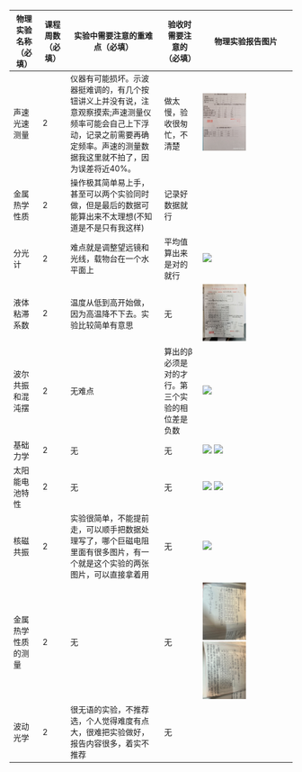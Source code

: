 | 物理实验名称（必填） | 课程周数（必填） | 实验中需要注意的重难点（必填）                               | 验收时需要注意的（必填）                        | 物理实验报告图片                                        |
| -------------------- | ---------------- | ------------------------------------------------------------ | ----------------------------------------------- | ------------------------------------------------------- |
| 声速光速测量         | 2                | 仪器有可能损坏。示波器挺难调的，有几个按钮讲义上并没有说，注意观察摸索;声速测量仪频率可能会自己上下浮动，记录之前需要再确定频率。声速的测量数据我这里就不拍了，因为误差将近40%。 | 做太慢，验收很匆忙，不清楚                      |  <img src="https://github.com/captainwhite147/Engineering-Training/blob/main/%E7%89%A9%E7%90%86%E5%AE%9E%E9%AA%8C/pic2/%E7%89%A9%E7%90%86%E5%AE%9E%E9%AA%8C%E4%BF%A1%E6%81%AF%E6%94%B6%E9%9B%86/%E7%B3%96%E8%9B%8B%E7%99%BD_2024-09-10%2019.59.25_IMG_20240910_195653.jpg" width="50%">   |
| 金属热学性质         | 2                | 操作极其简单易上手，甚至可以两个实验同时做，但是最后的数据可能算出来不太理想(不知道是不是只有我这样) | 记录好数据就行                                  |                                                         |
| 分光计               | 2                | 难点就是调整望远镜和光线，载物台在一个水平面上               | 平均值算出来是对的就行                          | <img src="https://github.com/captainwhite147/Engineering-Training/blob/main/%E7%89%A9%E7%90%86%E5%AE%9E%E9%AA%8C/pic2/%E7%89%A9%E7%90%86%E5%AE%9E%E9%AA%8C%E4%BF%A1%E6%81%AF%E6%94%B6%E9%9B%86/%E8%BE%9E%E5%BF%A7_2024-09-11%2022.18.49_IMG_20240911_221821.jpg" width="50%"> |
| 液体粘滞系数         | 2                | 温度从低到高开始做，因为高温降不下去。实验比较简单有意思     | 无                                              | <img src="https://github.com/captainwhite147/Engineering-Training/blob/main/%E7%89%A9%E7%90%86%E5%AE%9E%E9%AA%8C/pic2/%E7%89%A9%E7%90%86%E5%AE%9E%E9%AA%8C%E4%BF%A1%E6%81%AF%E6%94%B6%E9%9B%86/A%20FW%20in%20CSE_2024-09-11%2022.18.49_IMG_20240911_221839.jpg" width="50%"> |
| 波尔共振和混沌摆     | 2                | 无难点                                                       | 算出的β必须是对的才行。第三个实验的相位差是负数 | <img src="https://github.com/captainwhite147/Engineering-Training/blob/main/%E7%89%A9%E7%90%86%E5%AE%9E%E9%AA%8C/pic2/%E7%89%A9%E7%90%86%E5%AE%9E%E9%AA%8C%E4%BF%A1%E6%81%AF%E6%94%B6%E9%9B%86/%E8%BE%9E%E5%BF%A7_2024-09-11%2022.22.03_IMG_20240911_222036.jpg" width="50%"> |
| 基础力学     | 2                | 无                                                       | 无 |    <img src="https://github.com/captainwhite147/Engineering-Training/blob/main/%E7%89%A9%E7%90%86%E5%AE%9E%E9%AA%8C/pic2/%E7%89%A9%E7%90%86%E5%AE%9E%E9%AA%8C%E4%BF%A1%E6%81%AF%E6%94%B6%E9%9B%86/A822C85798782C7FBB52C1F1830F9E05.jpg" width="50%"> <img src="https://github.com/captainwhite147/Engineering-Training/blob/main/%E7%89%A9%E7%90%86%E5%AE%9E%E9%AA%8C/pic2/%E7%89%A9%E7%90%86%E5%AE%9E%E9%AA%8C%E4%BF%A1%E6%81%AF%E6%94%B6%E9%9B%86/C0BDBAF14EBB57B808370C4045D7BF06.jpg" width="50%">   |
| 太阳能电池特性     | 2                | 无                                                       | 无 | <img src="https://github.com/captainwhite147/Engineering-Training/blob/main/%E7%89%A9%E7%90%86%E5%AE%9E%E9%AA%8C/pic2/%E7%89%A9%E7%90%86%E5%AE%9E%E9%AA%8C%E4%BF%A1%E6%81%AF%E6%94%B6%E9%9B%86/8E523308E98AAAFF65D29EE90376E6BB.jpg" width="50%"> <img src="https://github.com/captainwhite147/Engineering-Training/blob/main/%E7%89%A9%E7%90%86%E5%AE%9E%E9%AA%8C/pic2/%E7%89%A9%E7%90%86%E5%AE%9E%E9%AA%8C%E4%BF%A1%E6%81%AF%E6%94%B6%E9%9B%86/%E8%BE%9E%E5%BF%A7_2024-09-11%2022.22.03_IMG_20240911_222036.jpg" width="50%">    |
|  核磁共振    | 2                | 实验很简单，不能提前走，可以顺手把数据处理写了，哪个巨磁电阻里面有很多图片，有一个就是这个实验的两张图片，可以直接拿着用 | 无 | <img src="https://github.com/captainwhite147/Engineering-Training/blob/main/%E7%89%A9%E7%90%86%E5%AE%9E%E9%AA%8C/pic2/%E7%89%A9%E7%90%86%E5%AE%9E%E9%AA%8C%E4%BF%A1%E6%81%AF%E6%94%B6%E9%9B%86/8833BFCC388DF2A31D7B22E428D7FE05.jpg" width="50%"> |
|  金属热学性质的测量    | 2                | 无| 无 | <img src="https://github.com/captainwhite147/Engineering-Training/blob/main/%E7%89%A9%E7%90%86%E5%AE%9E%E9%AA%8C/pic2/%E7%89%A9%E7%90%86%E5%AE%9E%E9%AA%8C%E4%BF%A1%E6%81%AF%E6%94%B6%E9%9B%86/0DE40E5AD97AA6D11E902B7F8A1B9771.jpg" width="50%"> <img src="https://github.com/captainwhite147/Engineering-Training/blob/main/%E7%89%A9%E7%90%86%E5%AE%9E%E9%AA%8C/pic2/%E7%89%A9%E7%90%86%E5%AE%9E%E9%AA%8C%E4%BF%A1%E6%81%AF%E6%94%B6%E9%9B%86/1F5B5FD6AD465022641604730ED5D151.jpg" width="50%">|
|  波动光学    | 2                | 很无语的实验，不推荐选，个人觉得难度有点大，很难把实验做好，报告内容很多，着实不推荐 | 无 |  |
